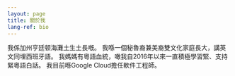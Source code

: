 ```yaml
---
layout: page
title: 關於我
lang-ref: bio
---
```


我係加州亨廷顿海灘土生土長嘅。 我喺一個秘魯裔兼美裔雙文化家庭長大，講英文同埋西班牙語。 我媽媽有粵語血統，噉我自2016年以來一直積極學習緊、支持緊粵語白話。 我目前喺Google Cloud擔任軟件工程師。
